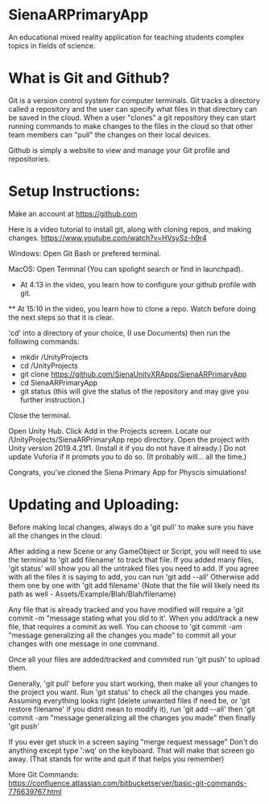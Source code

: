 # SienaARPrimaryApp
An educational mixed reality application for teaching students complex topics in fields of science.


# What is Git and Github?

  Git is a version control system for computer terminals. Git tracks a directory called a
  repository and the user can specify what files in that directory can be saved in the cloud.
  When a user "clones" a git repository they can start running commands to make changes to the
  files in the cloud so that other team members can "pull" the changes on their local devices.
  
  Github is simply a website to view and manage your Git profile and repositories.
  

# Setup Instructions:

Make an account at https://github.com

Here is a video tutorial to install git, along with cloning repos, and making changes. https://www.youtube.com/watch?v=HVsySz-h9r4

Windows:
  Open Git Bash or prefered terminal.
    
MacOS:
  Open Terminal (You can spolight search or find in launchpad).
  
* At 4:13 in the video, you learn how to configure your github profile with git.

** At 15:10 in the video, you learn how to clone a repo. Watch before doing the next steps so that it is clear.

'cd' into a directory of your choice, (I use Documents) then run the following commands:
- mkdir /UnityProjects       
- cd /UnityProjects
- git clone https://github.com/SienaUnityXRApps/SienaARPrimaryApp
- cd SienaARPrimaryApp
- git status            (this will give the status of the repository and may give you further instruction.)

Close the terminal.

Open Unity Hub.
Click Add in the Projects screen.
Locate our /UnityProjects/SienaARPrimaryApp repo directory.
Open the project with Unity version 2019.4.21f1.  (Install it if you do not have it already.)
Do not update Vuforia if it prompts you to do so. (It probably will... all the time.)
  
Congrats, you've cloned the Siena Primary App for Physcis simulations!

# Updating and Uploading:

  Before making local changes, always do a 'git pull' to make sure you have all the changes in the cloud.
  
  After adding a new Scene or any GameObject or Script, you will need to use the terminal to 'git add filename' to track that file.
  If you added many files, 'git status' will show you all the untraked files you need to add.
  If you agree with all the files it is saying to add, you can run 'git add --all'
  Otherwise add them one by one with 'git add filename' (Note that the file will likely need its path as well - Assets/Example/Blah/Blah/filename)
  
  Any file that is already tracked and you have modified will require a 'git commit -m "message stating what you did to it'.
  When you add/track a new file, that requires a commit as well.
  You can choose to 'git commit -am "message generalizing all the changes you made" to commit all your changes with one message in one command.
  
  Once all your files are added/tracked and commited run 'git push' to upload them.
  
  Generally, 'git pull' before you start working, then make all your changes to the project you want.
  Run 'git status' to check all the changes you made.
  Assuming everything looks right (delete unwanted files if need be, or 'git restore filename' if you didnt mean to modify it),
  run 'git add --all'
  then 'git commit -am "message generalizing all the changes you made"
  then finally 'git push'
  
  If you ever get stuck in a screen saying "merge request message"
  Don't do anything except type ':wq' on the keyboard. That will make that screen go away. (That stands for write and quit if that helps you remember)

More Git Commands:
https://confluence.atlassian.com/bitbucketserver/basic-git-commands-776639767.html
